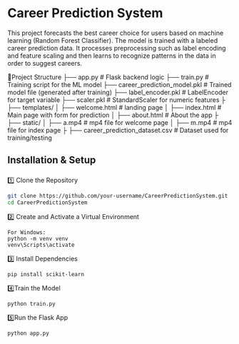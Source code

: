 # Career Prediction System

This project forecasts the best career choice for users based on machine learning (Random Forest Classifier). The model is trained with a labeled career prediction data. It processes preprocessing such as label encoding and feature scaling and then learns to recognize patterns in the data in order to suggest careers.

📂Project Structure
 ├── app.py                         # Flask backend logic
 ├── train.py                       # Training script for the ML model
 ├── career_prediction_model.pkl    # Trained model file (generated after training)
 ├── label_encoder.pkl              # LabelEncoder for target variable
 ├── scaler.pkl                     # StandardScaler for numeric features
 ├
 ├── templates/
 │   ├── welcome.html               # landing page
 │   ├── index.html                 # Main page with form for prediction
 │   ├── about.html                 # About the app
 ├
 ├── static/
 │   ├── a.mp4                      # mp4 file for welcome page
 │   ├── m.mp4                      # mp4 file for index page
 ├
 ├── career_prediction_dataset.csv  # Dataset used for training/testing


 
## Installation & Setup

### 
1️⃣ Clone the Repository
```sh
git clone https://github.com/your-username/CareerPredictionSystem.git
cd CareerPredictionSystem
```

2️⃣ Create and Activate a Virtual Environment
```
For Windows:
python -m venv venv
venv\Scripts\activate
```

3️⃣ Install Dependencies
```
pip install scikit-learn
```

4️⃣Train the Model
```
python train.py
```

5️⃣Run the Flask App
```
python app.py
```
